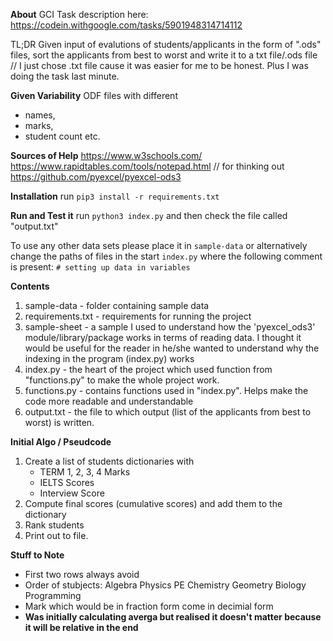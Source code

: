 **About**
GCI Task description here:
https://codein.withgoogle.com/tasks/5901948314714112

TL;DR
Given input of evalutions of students/applicants in the form of ".ods" files, 
sort the applicants from best to worst and write it to a txt file/.ods file
// I just chose .txt file cause it was easier for me to be honest. Plus I was doing the task last minute.

**Given Variability**
ODF files with different 
- names, 
- marks,
- student count etc.

**Sources of Help**
https://www.w3schools.com/
https://www.rapidtables.com/tools/notepad.html // for thinking out
https://github.com/pyexcel/pyexcel-ods3

**Installation**
run ```pip3 install -r requirements.txt```

**Run and Test it**
run ```python3 index.py```
and then check the file called "output.txt"

To use any other data sets please place it in ```sample-data``` or alternatively change the paths of files in the start ```index.py``` where the following comment is present: ```# setting up data in variables```

**Contents**
1. sample-data - folder containing sample data
2. requirements.txt - requirements for running the project
3. sample-sheet - a sample I used to understand how the 'pyexcel_ods3' module/library/package works in terms of reading data. I thought it would be useful for the reader in he/she wanted to understand why the indexing in the program (index.py) works
4. index.py - the heart of the project which used function from "functions.py" to make the whole project work.
5. functions.py - contains functions used in "index.py". Helps make the code more readable and understandable
6. output.txt - the file to which output (list of the applicants from best to worst) is written.
 


**Initial Algo / Pseudcode**
1. Create a list of students dictionaries with 
    - TERM 1, 2, 3, 4 Marks
    - IELTS Scores
    - Interview Score
2. Compute final scores (cumulative scores) and add them to the dictionary
3. Rank students
4. Print out to file.

**Stuff to Note**
- First two rows always avoid
- Order of stubjects:
Algebra	Physics	PE	Chemistry	Geometry	Biology	Programming
- Mark which would be in fraction form come in decimial form
- **Was initially calculating averga but realised it doesn't matter because it will be relative in the end**